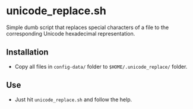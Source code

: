 # unicode_replace.sh
Simple dumb script that replaces special characters of a file to the corresponding Unicode hexadecimal representation.

## Installation
* Copy all files in `config-data/` folder to `$HOME/.unicode_replace/` folder.

## Use
* Just hit `unicode_replace.sh` and follow the help.


